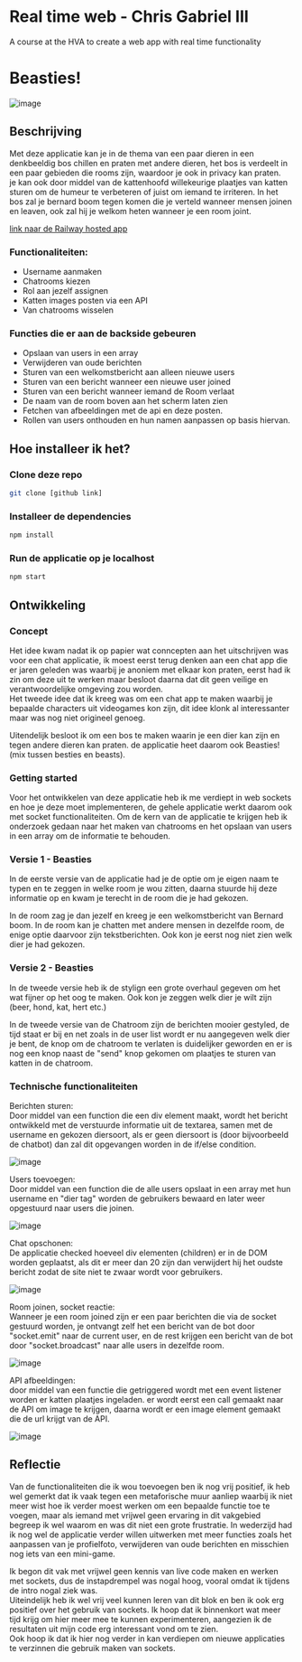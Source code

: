 # Real time web - Chris Gabriel III
 A course at the HVA to create a web app with real time functionality

# Beasties!
![image](https://github.com/ChrisvanHvA/real-time-web/assets/90341211/6c31f2f7-5b62-41af-934e-b5c06a1fdff4)

## Beschrijving
Met deze applicatie kan je in de thema van een paar dieren in een denkbeeldig bos chillen en praten met andere dieren, het bos is verdeelt in een paar gebieden die rooms zijn, waardoor je ook in privacy kan praten.  
je kan ook door middel van de kattenhoofd willekeurige plaatjes van katten sturen om de humeur te verbeteren of juist om iemand te irriteren.
In het bos zal je bernard boom tegen komen die je verteld wanneer mensen joinen en leaven, ook zal hij je welkom heten wanneer je een room joint.


[link naar de Railway hosted app](https://real-time-web-production.up.railway.app/)


### Functionaliteiten:
- Username aanmaken
- Chatrooms kiezen 
- Rol aan jezelf assignen
- Katten images posten via een API
- Van chatrooms wisselen

### Functies die er aan de backside gebeuren
- Opslaan van users in een array
- Verwijderen van oude berichten
- Sturen van een welkomstbericht aan alleen nieuwe users
- Sturen van een bericht wanneer een nieuwe user joined
- Sturen van een bericht wanneer iemand de Room verlaat
- De naam van de room boven aan het scherm laten zien
- Fetchen van afbeeldingen met de api en deze posten.
- Rollen van users onthouden en hun namen aanpassen op basis hiervan.


## Hoe installeer ik het?

### Clone deze repo

```bash
git clone [github link]
```

### Installeer de dependencies

```bash
npm install
```

### Run de applicatie op je localhost
```bash
npm start
```


## Ontwikkeling

### Concept

Het idee kwam nadat ik op papier wat conncepten aan het uitschrijven was voor een chat applicatie, ik moest eerst terug denken aan een chat app die er jaren geleden was waarbij je anoniem met elkaar kon praten, eerst had ik zin om deze uit te werken maar besloot daarna dat dit geen veilige en verantwoordelijke omgeving zou worden.  
Het tweede idee dat ik kreeg was om een chat app te maken waarbij je bepaalde characters uit videogames kon zijn, dit idee klonk al interessanter maar was nog niet origineel genoeg.

Uitendelijk besloot ik om een bos te maken waarin je een dier kan zijn en tegen andere dieren kan praten.
de applicatie heet daarom ook Beasties! (mix tussen besties en beasts). 

### Getting started

Voor het ontwikkelen van deze applicatie heb ik me verdiept in web sockets en hoe je deze moet implementeren, de gehele applicatie werkt daarom ook met socket functionaliteiten. 
Om de kern van de applicatie te krijgen heb ik onderzoek gedaan naar het maken van chatrooms en het opslaan van users in een array om de informatie te behouden. 

### Versie 1 - Beasties

In de eerste versie van de applicatie had je de optie om je eigen naam te typen en te zeggen in welke room je wou zitten, daarna stuurde hij deze informatie op en kwam je terecht in de room die je had gekozen.

In de room zag je dan jezelf en kreeg je een welkomstbericht van Bernard boom. 
In de room kan je chatten met andere mensen in dezelfde room, de enige optie daarvoor zijn tekstberichten. 
Ook kon je eerst nog niet zien welk dier je had gekozen. 

### Versie 2 - Beasties

In de tweede versie heb ik de stylign een grote overhaul gegeven om het wat fijner op het oog te maken. 
Ook kon je zeggen welk dier je wilt zijn (beer, hond, kat, hert etc.)  

In de tweede versie van de Chatroom zijn de berichten mooier gestyled, de tijd staat er bij en net zoals in de user list wordt er nu aangegeven welk dier je bent, de knop om de chatroom te verlaten is duidelijker geworden en er is nog een knop naast de "send" knop gekomen om plaatjes te sturen van katten in de chatroom.

### Technische functionaliteiten

Berichten sturen:  
Door middel van een function die een div element maakt, wordt het bericht ontwikkeld met de verstuurde informatie uit de textarea, samen met de username en gekozen diersoort, als er geen diersoort is (door bijvoorbeeld de chatbot) dan zal dit opgevangen worden in de if/else condition.

![image](https://github.com/ChrisvanHvA/real-time-web/assets/90341211/fec8e260-3ae2-4b45-ab9f-267cf764d9da)

Users toevoegen:  
Door middel van een function die de alle users opslaat in een array met hun username en "dier tag" worden de gebruikers bewaard en later weer opgestuurd naar users die joinen.

![image](https://github.com/ChrisvanHvA/real-time-web/assets/90341211/3cfb7284-7a17-413f-90bf-35eb9493f151)

Chat opschonen:  
De applicatie checked hoeveel div elementen (children) er in de DOM worden geplaatst, als dit er meer dan 20 zijn dan verwijdert hij het oudste bericht zodat de site niet te zwaar wordt voor gebruikers. 

![image](https://github.com/ChrisvanHvA/real-time-web/assets/90341211/86adf434-5a0a-4bf6-8df8-16ec5a9b0932)

Room joinen, socket reactie:  
Wanneer je een room joined zijn er een paar berichten die via de socket gestuurd worden, je ontvangt zelf het een bericht van de bot door "socket.emit" naar de current user, en de rest krijgen een bericht van de bot door "socket.broadcast" naar alle users in dezelfde room. 

![image](https://github.com/ChrisvanHvA/real-time-web/assets/90341211/9ef123ad-8a34-4b64-9acb-fa3ee0fe1072)

API afbeeldingen:  
door middel van een functie die getriggered wordt met een event listener worden er katten plaatjes ingeladen. 
er wordt eerst een call gemaakt naar de API om image te krijgen, daarna wordt er een image element gemaakt die de url krijgt van de API. 

![image](https://github.com/ChrisvanHvA/real-time-web/assets/90341211/197926ab-f012-464b-a8e3-3b1633f50f3b)

## Reflectie

Van de functionaliteiten die ik wou toevoegen ben ik nog vrij positief, ik heb wel gemerkt dat ik vaak tegen een metaforische muur aanliep waarbij ik niet meer wist hoe ik verder moest werken om een bepaalde functie toe te voegen, maar als iemand met vrijwel geen ervaring in dit vakgebied begreep ik wel waarom en was dit niet een grote frustratie. 
In wederzijd had ik nog wel de applicatie verder willen uitwerken met meer functies zoals het aanpassen van je profielfoto, verwijderen van oude berichten en misschien nog iets van een mini-game.

Ik begon dit vak met vrijwel geen kennis van live code maken en werken met sockets, dus de instapdrempel was nogal hoog, vooral omdat ik tijdens de intro nogal ziek was.  
Uiteindelijk heb ik wel vrij veel kunnen leren van dit blok en ben ik ook erg positief over het gebruik van sockets. 
Ik hoop dat ik binnenkort wat meer tijd krijg om hier meer mee te kunnen experimenteren, aangezien ik de resultaten uit mijn code erg interessant vond om te zien.  
Ook hoop ik dat ik hier nog verder in kan verdiepen om nieuwe applicaties te verzinnen die gebruik maken van sockets.
